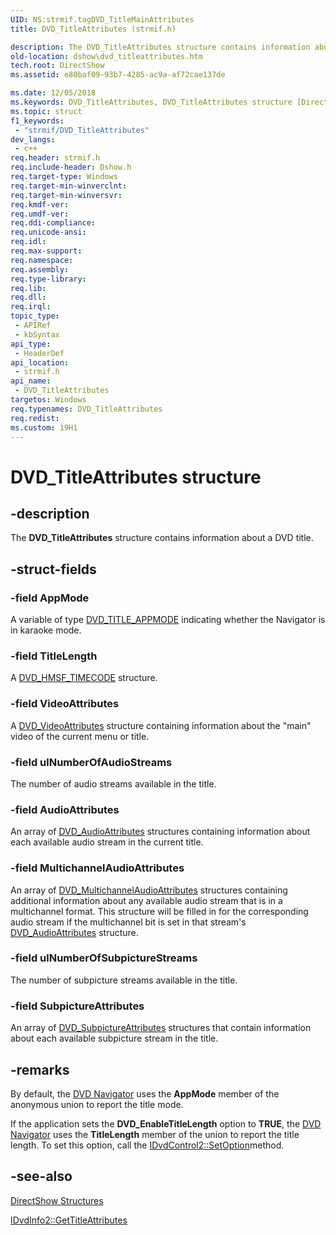 ```yaml
---
UID: NS:strmif.tagDVD_TitleMainAttributes
title: DVD_TitleAttributes (strmif.h)

description: The DVD_TitleAttributes structure contains information about a DVD title.
old-location: dshow\dvd_titleattributes.htm
tech.root: DirectShow
ms.assetid: e80baf09-93b7-4285-ac9a-af72cae137de

ms.date: 12/05/2018
ms.keywords: DVD_TitleAttributes, DVD_TitleAttributes structure [DirectShow], DVD_TitleAttributesStructure, dshow.dvd_titleattributes, strmif/DVD_TitleAttributes
ms.topic: struct
f1_keywords: 
 - "strmif/DVD_TitleAttributes"
dev_langs:
 - c++
req.header: strmif.h
req.include-header: Dshow.h
req.target-type: Windows
req.target-min-winverclnt: 
req.target-min-winversvr: 
req.kmdf-ver: 
req.umdf-ver: 
req.ddi-compliance: 
req.unicode-ansi: 
req.idl: 
req.max-support: 
req.namespace: 
req.assembly: 
req.type-library: 
req.lib: 
req.dll: 
req.irql: 
topic_type:
 - APIRef
 - kbSyntax
api_type:
 - HeaderDef
api_location:
 - strmif.h
api_name:
 - DVD_TitleAttributes
targetos: Windows
req.typenames: DVD_TitleAttributes
req.redist: 
ms.custom: 19H1
---
```


# DVD_TitleAttributes structure


## -description


The <b>DVD_TitleAttributes</b> structure contains information about a DVD title.


## -struct-fields




### -field AppMode

A variable of type <a href="https://docs.microsoft.com/previous-versions/windows/desktop/api/strmif/ne-strmif-dvd_title_appmode">DVD_TITLE_APPMODE</a> indicating whether the Navigator is in karaoke mode.
          


### -field TitleLength

A <a href="https://docs.microsoft.com/previous-versions/windows/desktop/api/strmif/ns-strmif-dvd_hmsf_timecode">DVD_HMSF_TIMECODE</a> structure.


### -field VideoAttributes

A <a href="https://docs.microsoft.com/previous-versions/windows/desktop/api/strmif/ns-strmif-dvd_videoattributes">DVD_VideoAttributes</a> structure containing information about the "main" video of the current menu or title.
          


### -field ulNumberOfAudioStreams

The number of audio streams available in the title.
          


### -field AudioAttributes

An array of <a href="https://docs.microsoft.com/previous-versions/windows/desktop/api/strmif/ns-strmif-dvd_audioattributes">DVD_AudioAttributes</a> structures containing information about each available audio stream in the current title.
          


### -field MultichannelAudioAttributes

An array of <a href="https://docs.microsoft.com/previous-versions/windows/desktop/api/strmif/ns-strmif-dvd_multichannelaudioattributes">DVD_MultichannelAudioAttributes</a> structures containing additional information about any available audio stream that is in a multichannel format. This structure will be filled in for the corresponding audio stream if the multichannel bit is set in that stream's <a href="https://docs.microsoft.com/previous-versions/windows/desktop/api/strmif/ns-strmif-dvd_audioattributes">DVD_AudioAttributes</a> structure.
          


### -field ulNumberOfSubpictureStreams

The number of subpicture streams available in the title.
          


### -field SubpictureAttributes

An array of <a href="https://docs.microsoft.com/previous-versions/windows/desktop/api/strmif/ns-strmif-dvd_subpictureattributes">DVD_SubpictureAttributes</a> structures that contain information about each available subpicture stream in the title.
          


## -remarks



By default, the <a href="https://docs.microsoft.com/windows/desktop/DirectShow/dvd-navigator-filter">DVD Navigator</a> uses the <b>AppMode</b> member of the anonymous union to report  the title mode.

If the application sets the <b>DVD_EnableTitleLength</b> option to <b>TRUE</b>, the <a href="https://docs.microsoft.com/windows/desktop/DirectShow/dvd-navigator-filter">DVD Navigator</a> uses the <b>TitleLength</b> member of the union to report the title length. To set this option, call the <a href="https://docs.microsoft.com/windows/desktop/api/strmif/nf-strmif-idvdcontrol2-setoption">IDvdControl2::SetOption</a>method.




## -see-also




<a href="https://docs.microsoft.com/windows/desktop/DirectShow/directshow-structures">DirectShow Structures</a>



<a href="https://docs.microsoft.com/windows/desktop/api/strmif/nf-strmif-idvdinfo2-gettitleattributes">IDvdInfo2::GetTitleAttributes</a>
 

 

